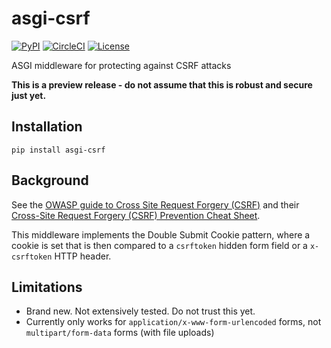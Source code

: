 # asgi-csrf

[![PyPI](https://img.shields.io/pypi/v/asgi-csrf.svg)](https://pypi.org/project/asgi-csrf/)
[![CircleCI](https://circleci.com/gh/simonw/asgi-csrf.svg?style=svg)](https://circleci.com/gh/simonw/asgi-csrf)
[![License](https://img.shields.io/badge/license-Apache%202.0-blue.svg)](https://github.com/simonw/asgi-csrf/blob/master/LICENSE)

ASGI middleware for protecting against CSRF attacks

**This is a preview release - do not assume that this is robust and secure just yet.**

## Installation

    pip install asgi-csrf

## Background

See the [OWASP guide to Cross Site Request Forgery (CSRF)](https://owasp.org/www-community/attacks/csrf) and their [Cross-Site Request Forgery (CSRF) Prevention Cheat Sheet](https://owasp.org/www-project-cheat-sheets/cheatsheets/Cross-Site_Request_Forgery_Prevention_Cheat_Sheet).

This middleware implements the Double Submit Cookie pattern, where a cookie is set that is then compared to a `csrftoken` hidden form field or a `x-csrftoken` HTTP header.

## Limitations

* Brand new. Not extensively tested. Do not trust this yet.
* Currently only works for `application/x-www-form-urlencoded` forms, not `multipart/form-data` forms (with file uploads)
